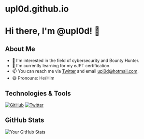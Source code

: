 # upl0d.github.io
# Hi there, I'm @upl0d! 👋

## About Me
- 🔭 I'm interested in the field of cybersecurity and Bounty Hunter.
- 🌱 I'm currently learning for my eJPT certification.
- 📫 You can reach me via [Twitter](https://twitter.com/upl0d) and email [upl0d@hotmail.com](mailto:upl0d@hotmail.com).
- 😄 Pronouns: He/Him

## Technologies & Tools
[![GitHub](https://img.shields.io/badge/-GitHub-181717?style=flat-square&logo=github)](https://github.com/upl0d)
[![Twitter](https://img.shields.io/badge/-Twitter-1DA1F2?style=flat-square&logo=twitter)](https://twitter.com/upl0d)

## GitHub Stats
![Your GitHub Stats](https://github-readme-stats.vercel.app/api?username=upl0d&show_icons=true)
